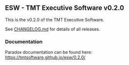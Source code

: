 ## ESW - TMT Executive Software v0.2.0

This is the v0.2.0 of the TMT Executive Software.

See [CHANGELOG.md](CHANGELOG.md) for details of all releases.

### Documentation

Paradox documentation can be found here: https://tmtsoftware.github.io/esw/0.2.0/
